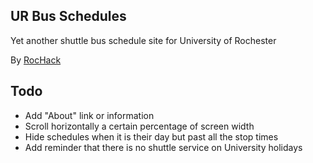 ## UR Bus Schedules

Yet another shuttle bus schedule site for University of Rochester

By [RocHack](http://rochack.github.com/)

## Todo

- Add "About" link or information
- Scroll horizontally a certain percentage of screen width
- Hide schedules when it is their day but past all the stop times
- Add reminder that there is no shuttle service on University holidays
